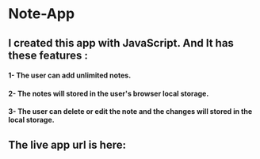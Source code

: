 # Note-App
## I created this app with JavaScript. And It has these features :
#### 1- The user can add unlimited notes.
#### 2- The notes will stored in the user's browser local storage.
#### 3- The user can delete or edit the note and the changes will stored in the local storage.
## The live app url is here: 
